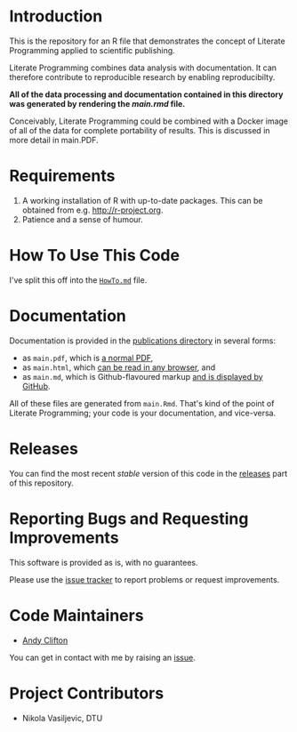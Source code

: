 # Introduction
This is the repository for an R file that demonstrates the concept of Literate Programming applied to scientific publishing.

Literate Programming combines data analysis with documentation. It can therefore contribute to reproducible research by enabling reproducibilty.

**All of the data processing and documentation contained in this directory was generated by rendering the _main.rmd_ file.**

Conceivably, Literate Programming could be combined with a Docker image of all of the data for complete portability of results. This is discussed in more detail in main.PDF.

# Requirements
1. A working installation of R with up-to-date packages. This can be obtained from e.g. http://r-project.org.
2. Patience and a sense of humour.

# How To Use This Code
I've split this off into the [`HowTo.md`](HowTo.md) file.

# Documentation
Documentation is provided in the [publications directory](publications) in several forms:

* as `main.pdf`, which is [a normal PDF](publications/main.pdf),
* as `main.html`, which [can be read in any browser](publications/main.html), and
* as `main.md`, which is Github-flavoured markup [and is displayed by GitHub](publications/main.md).

All of these files are generated from `main.Rmd`. That's kind of the point of Literate Programming; your code is your documentation, and vice-versa.

# Releases
You can find the most recent _stable_ version of this code in the [releases](../../releases) part of this repository.

# Reporting Bugs and Requesting Improvements
This software is provided as is, with no guarantees.

Please use the [issue tracker](../../issues) to report problems or request improvements.

# Code Maintainers

* [Andy Clifton](./)

You can get in contact with me by raising an [issue](../../issues).

# Project Contributors
* Nikola Vasiljevic, DTU
